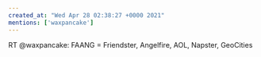```yaml
---
created_at: "Wed Apr 28 02:38:27 +0000 2021"
mentions: ['waxpancake']
---
```


RT @waxpancake: FAANG = Friendster, Angelfire, AOL, Napster, GeoCities